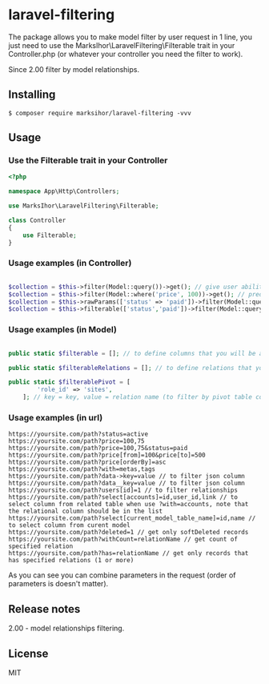 # laravel-filtering

The package allows you to make model filter by user request in 1 line, you just need to use the MarksIhor\LaravelFiltering\Filterable trait in your Controller.php (or whatever your controller you need the filter to work).

Since 2.00 filter by model relationships.

## Installing

```shell
$ composer require marksihor/laravel-filtering -vvv
```

## Usage

### Use the Filterable trait in your Controller

```php
<?php

namespace App\Http\Controllers;

use MarksIhor\LaravelFiltering\Filterable;

class Controller
{
    use Filterable;
}
```

### Usage examples (in Controller)

```php

$collection = $this->filter(Model::query())->get(); // give user ability to filter model without any constraints
$collection = $this->filter(Model::where('price', 100))->get(); // predefined filter that user cannot override in request parameters
$collection = $this->rawParams(['status' => 'paid'])->filter(Model::query())->get(); // also a way to predefine parameters that user cannot override
$collection = $this->filterable(['status','paid'])->filter(Model::query())->get(); // allows you to define columns that user can filter

```

### Usage examples (in Model)

```php

public static $filterable = []; // to define columns that you will be able to filter (not required)

public static $filterableRelations = []; // to define relations that you will be able to filter (otherwise it won't work)

public static $filterablePivot = [
        'role_id' => 'sites',
    ]; // key = key, value = relation name (to filter by pivot table columns, otherwise it won't work)
```

### Usage examples (in url)

```http request
https://yoursite.com/path?status=active
https://yoursite.com/path?price=100,75
https://yoursite.com/path?price=100,75&status=paid
https://yoursite.com/path?price[from]=100&price[to]=500
https://yoursite.com/path?price[orderBy]=asc
https://yoursite.com/path?with=metas,tags
https://yoursite.com/path?data->key=value // to filter json column
https://yoursite.com/path?data__key=value // to filter json column
https://yoursite.com/path?users[id]=1 // to filter relationships
https://yoursite.com/path?select[accounts]=id,user_id,link // to select column from related table when use ?with=accounts, note that the relational column should be in the list
https://yoursite.com/path?select[current_model_table_name]=id,name // to select column from curent model
https://yoursite.com/path?deleted=1 // get only softDeleted records
https://yoursite.com/path?withCount=relationName // get count of specified relation
https://yoursite.com/path?has=relationName // get only records that has specified relations (1 or more)
```

As you can see you can combine parameters in the request (order of parameters is doesn't matter).

## Release notes

2.00 - model relationships filtering.

## License

MIT